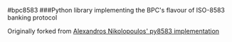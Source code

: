 #bpc8583
###Python library implementing the BPC's flavour of ISO-8583 banking protocol

Originally forked from [Alexandros Nikolopoulos' py8583 implementation](https://github.com/alxnik/py8583)
